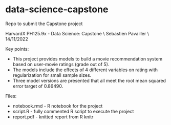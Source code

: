 # data-science-capstone
Repo to submit the Capstone project


HarvardX PH125.9x - Data Science: Capstone
\\ Sebastien Pavailler
\\ 14/11/2022

Key points:
- This project provides models to build a movie recommendation system based on user-movie ratings
(grade out of 5).
- The models include the effects of 4 different variables on rating with regularization for small sample
sizes.
- Three model versions are presented that all meet the root mean squared error target of 0.86490.


Files:
- notebook.rmd - R notebook for the project
- script.R - fully commented R script to execute the project
- report.pdf - knitted report from R knitr
